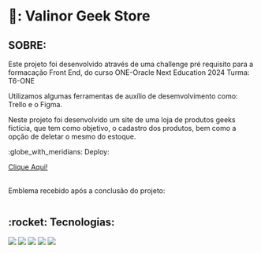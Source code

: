 <h1> 💚: Valinor Geek Store</h1>

<h2>SOBRE: </h2>
<p>Este projeto foi desenvolvido através de uma challenge pré requisito para a formacação Front End, do curso ONE-Oracle Next Education 2024 Turma: T6-ONE</p>
<p>Utilizamos algumas ferramentas de auxílio de desemvolvimento como: Trello e o Figma. </p>
<p>Neste projeto foi  desenvolvido um site de uma loja de produtos geeks fictícia, que tem como objetivo, o cadastro dos produtos, bem como a opção de deletar o mesmo do estoque. </p>
<p>:globe_with_meridians: Deploy:</p><a href="valinor-geek-store-jkfabeeh1-sara-roberta-pires-s-projects.vercel.app">Clique Aqui!</a>

<div>
  <br>
  <p>Emblema recebido após a conclusão do projeto:</p>
 <img src="">
</div>

<h2>:rocket: Tecnologias:</h2>
<div>
  <img src="https://i.postimg.cc/wMbY2hYX/html-icon.png">
  <img src="https://i.postimg.cc/Wpgt5zdM/css-icon.png">
  <img src="https://i.postimg.cc/J0Dvh2t9/js-icon.png">
  <img src="https://i.postimg.cc/yYwM5sWc/211904-social-github-icon.png">
  <img src="https://i.postimg.cc/v852Bfmg/7564187-figma-logo-brand-icon.png">
</div>
